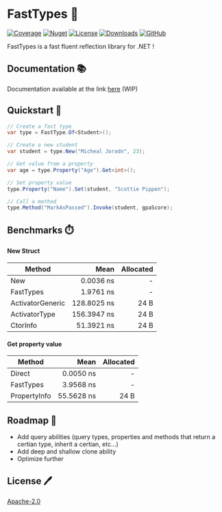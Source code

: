 ﻿
# FastTypes 💨

[![Coverage](https://img.shields.io/badge/build-100%25-brightgreen?label=Coverage)]()
[![Nuget](https://img.shields.io/nuget/v/FastTypes?style=flat-square)](https://www.nuget.org/packages/FastTypes/)
[![License](https://img.shields.io/github/license/yoeden/fasttypes?style=flat-square)](https://github.com/yoeden/fasttypes/blob/master/LICENSE.md)
[![Downloads](https://img.shields.io/nuget/dt/fasttypes?style=flat-square)](https://www.nuget.org/packages/FastTypes/)
[![GitHub](https://img.shields.io/badge/-source-181717.svg?logo=GitHub)](https://github.com/yoeden/fasttypes)

FastTypes is a fast fluent reflection library for .NET !

## Documentation 📚

Documentation available at the link [here](https://linktodocumentation) (WIP)


## Quickstart 🏃

```csharp
// Create a fast type
var type = FastType.Of<Student>();

// Create a new student
var student = type.New("Micheal Joradn", 23);

// Get value from a property
var age = type.Property("Age").Get<int>();

// Set property value
type.Property("Name").Set(student, "Scottie Pippen");

// Call a method
type.Method("MarkAsPassed").Invoke(student, gpaScore);
```
## Benchmarks ⏱️

#### New Struct
| Method           | Mean        | Allocated |
|----------------- |------------:|----------:|
| New              |   0.0036 ns |         - |
| FastTypes        |   1.9761 ns |         - |
| ActivatorGeneric | 128.8025 ns |      24 B |
| ActivatorType    | 156.3947 ns |      24 B |
| CtorInfo         |  51.3921 ns |      24 B |

#### Get property value

| Method        | Mean       | Allocated |
|-------------- |-----------:|----------:|
| Direct        |  0.0050 ns |         - |
| FastTypes     |  3.9568 ns |         - |
| PropertyInfo  | 55.5628 ns |      24 B |

## Roadmap 🚧

- Add query abilities (query types, properties and methods that return a certian type, inherit a certian, etc...)
- Add deep and shallow clone ability
- Optimize further 

## License 🖊️

[Apache-2.0](https://choosealicense.com/licenses/apache-2.0/)
